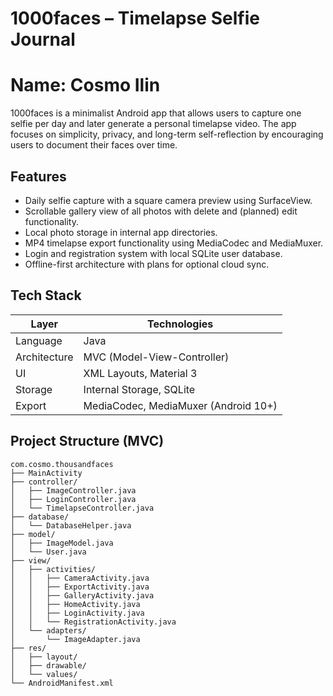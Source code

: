 # 1000faces – Timelapse Selfie Journal

# Name: Cosmo Ilin

1000faces is a minimalist Android app that allows users to capture one selfie per day and later generate a personal timelapse video. 
The app focuses on simplicity, privacy, and long-term self-reflection by encouraging users to document their faces over time.

## Features

- Daily selfie capture with a square camera preview using SurfaceView.
- Scrollable gallery view of all photos with delete and (planned) edit functionality.
- Local photo storage in internal app directories.
- MP4 timelapse export functionality using MediaCodec and MediaMuxer.
- Login and registration system with local SQLite user database.
- Offline-first architecture with plans for optional cloud sync.

## Tech Stack

| Layer        | Technologies                            |
|--------------|-----------------------------------------|
| Language     | Java                                    |
| Architecture | MVC (Model-View-Controller)             |
| UI           | XML Layouts, Material 3                 |
| Storage      | Internal Storage, SQLite                |
| Export       | MediaCodec, MediaMuxer (Android 10+)    |

## Project Structure (MVC)

```
com.cosmo.thousandfaces
├── MainActivity
├── controller/
│   ├── ImageController.java
│   ├── LoginController.java
│   └── TimelapseController.java
├── database/
│   └── DatabaseHelper.java
├── model/
│   ├── ImageModel.java
│   └── User.java
├── view/
│   ├── activities/
│   │   ├── CameraActivity.java
│   │   ├── ExportActivity.java
│   │   ├── GalleryActivity.java
│   │   ├── HomeActivity.java
│   │   ├── LoginActivity.java
│   │   └── RegistrationActivity.java
│   └── adapters/
│       └── ImageAdapter.java
├── res/
│   ├── layout/
│   ├── drawable/
│   └── values/
└── AndroidManifest.xml
```
